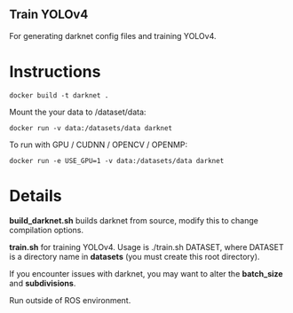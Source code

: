 ## Train YOLOv4

For generating darknet config files and training YOLOv4.

# Instructions

`docker build -t darknet .`

Mount the your data to /dataset/data:

`docker run -v data:/datasets/data darknet`

To run with GPU / CUDNN / OPENCV / OPENMP:

`docker run -e USE_GPU=1 -v data:/datasets/data darknet`

# Details

**build_darknet.sh** builds darknet from source, modify this to change compilation options.

**train.sh** for training YOLOv4. Usage is ./train.sh DATASET, where DATASET is a directory name in **datasets** (you must create this root directory).

If you encounter issues with darknet, you may want to alter the **batch_size** and **subdivisions**.

Run outside of ROS environment.